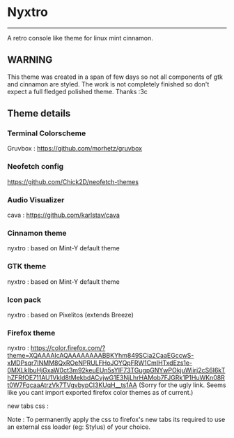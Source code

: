 # Nyxtro
--------
A retro console like theme for linux mint cinnamon.

## WARNING
This theme was created in a span of few days so not all components of gtk and cinnamon are styled. The work is not completely finished so don't expect a full fledged polished theme. Thanks :3c

## Theme details

### Terminal Colorscheme
Gruvbox : https://github.com/morhetz/gruvbox

### Neofetch config
https://github.com/Chick2D/neofetch-themes

### Audio Visualizer
cava : https://github.com/karlstav/cava

### Cinnamon theme
nyxtro : based on Mint-Y default theme

### GTK theme
nyxtro : based on Mint-Y default theme

### Icon pack
nyxtro : based on Pixelitos (extends Breeze)

### Firefox theme
nyxtro : https://color.firefox.com/?theme=XQAAAAIcAQAAAAAAAABBKYhm849SCia2CaaEGccwS-xMDPsqr7INMM8QxROeNPRULFHoJOYQpFRW1CmIHTxdEzs1e-0MXLkIbuHjGxaW0ct3m92keuEUn5sYIF73TGugpGNYwPOkjuWiirj2cS6I6kThZFRfOE711AU1Vkld8tMekbdACvjwG1E3NjLhrHAMob7FJGRk1P1HuWKn08Rt0W7FqcaaAtrzVk7TVgvbypCI3KUqH__ts1AA
(Sorry for the ugly link. Seems like you cant import exported firefox color themes as of current.)

new tabs css : 

Note : To permanently apply the css to firefox's new tabs its required to use an external css loader (eg: Stylus) of your choice.
